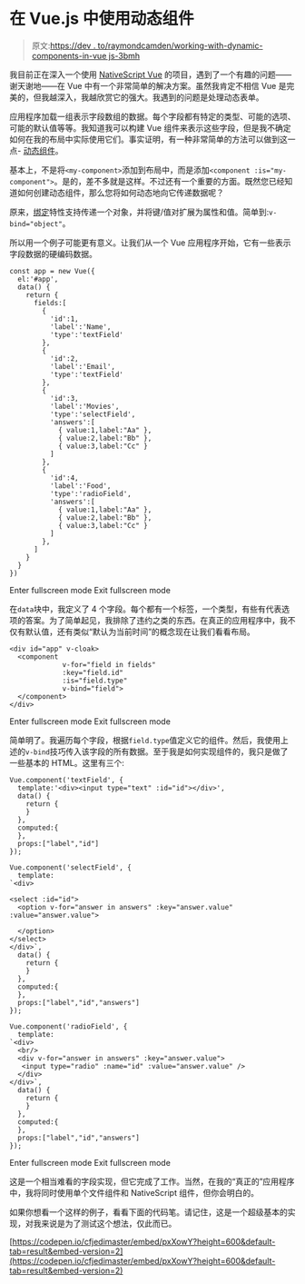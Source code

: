 # 在 Vue.js 中使用动态组件

> 原文:[https://dev . to/raymondcamden/working-with-dynamic-components-in-vue js-3bmh](https://dev.to/raymondcamden/working-with-dynamic-components-in-vuejs-3bmh)

我目前正在深入一个使用 [NativeScript Vue](https://nativescript-vue.org/) 的项目，遇到了一个有趣的问题——谢天谢地——在 Vue 中有一个非常简单的解决方案。虽然我肯定不相信 Vue 是完美的，但我越深入，我越欣赏它的强大。我遇到的问题是处理动态表单。

应用程序加载一组表示字段数组的数据。每个字段都有特定的类型、可能的选项、可能的默认值等等。我知道我可以构建 Vue 组件来表示这些字段，但是我不确定如何在我的布局中实际使用它们。事实证明，有一种非常简单的方法可以做到这一点- [动态组件](https://vuejs.org/v2/guide/components.html#Dynamic-Components)。

基本上，不是将`<my-component>`添加到布局中，而是添加`<component :is="my-component">`。是的，差不多就是这样。不过还有一个重要的方面。既然您已经知道如何创建动态组件，那么您将如何动态地向它传递数据呢？

原来，[绑定](https://vuejs.org/v2/api/#v-bind)特性支持传递一个对象，并将键/值对扩展为属性和值。简单到:`v-bind="object"`。

所以用一个例子可能更有意义。让我们从一个 Vue 应用程序开始，它有一些表示字段数据的硬编码数据。

```
const app = new Vue({
  el:'#app',
  data() {
    return {
      fields:[
        {
          'id':1,
          'label':'Name',
          'type':'textField'
        },
        {
          'id':2,
          'label':'Email',
          'type':'textField'
        },
        {
          'id':3,
          'label':'Movies',
          'type':'selectField',
          'answers':[
            { value:1,label:"Aa" },
            { value:2,label:"Bb" },
            { value:3,label:"Cc" }
          ]
        },
        {
          'id':4,
          'label':'Food',
          'type':'radioField',
          'answers':[
            { value:1,label:"Aa" },
            { value:2,label:"Bb" },
            { value:3,label:"Cc" }
          ]
        },
      ]
    }
  }
}) 
```

Enter fullscreen mode Exit fullscreen mode

在`data`块中，我定义了 4 个字段。每个都有一个标签，一个类型，有些有代表选项的答案。为了简单起见，我排除了违约之类的东西。在真正的应用程序中，我不仅有默认值，还有类似“默认为当前时间”的概念现在让我们看看布局。

```
<div id="app" v-cloak>
  <component 
             v-for="field in fields" 
             :key="field.id"
             :is="field.type"
             v-bind="field">
  </component>
</div> 
```

Enter fullscreen mode Exit fullscreen mode

简单明了。我遍历每个字段，根据`field.type`值定义它的组件。然后，我使用上述的`v-bind`技巧传入该字段的所有数据。至于我是如何实现组件的，我只是做了一些基本的 HTML。这里有三个:

```
Vue.component('textField', {
  template:'<div><input type="text" :id="id"></div>',
  data() {
    return {
    }
  },
  computed:{
  },
  props:["label","id"]
});

Vue.component('selectField', {
  template:
`<div>

<select :id="id">
  <option v-for="answer in answers" :key="answer.value" :value="answer.value">

  </option>
</select>
</div>`,
  data() {
    return {
    }
  },
  computed:{
  },
  props:["label","id","answers"]
});

Vue.component('radioField', {
  template:
`<div>
  <br/>
  <div v-for="answer in answers" :key="answer.value">
   <input type="radio" :name="id" :value="answer.value" />
  </div>
</div>`,
  data() {
    return {
    }
  },
  computed:{
  },
  props:["label","id","answers"]
}); 
```

Enter fullscreen mode Exit fullscreen mode

这是一个相当难看的字段实现，但它完成了工作。当然，在我的“真正的”应用程序中，我将同时使用单个文件组件和 NativeScript 组件，但你会明白的。

如果你想看一个这样的例子，看看下面的代码笔。请记住，这是一个超级基本的实现，对我来说是为了测试这个想法，仅此而已。

[https://codepen.io/cfjedimaster/embed/pxXowY?height=600&default-tab=result&embed-version=2](https://codepen.io/cfjedimaster/embed/pxXowY?height=600&default-tab=result&embed-version=2)